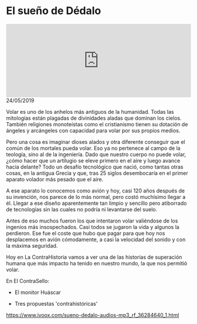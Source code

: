 # El sueño de Dédalo
<iframe id='audio_88903085' frameborder='0' allowfullscreen='' scrolling='no' height='200' style='width:100%;' src='https://www.ivoox.com/player_ej_36284640_6_1.html' loading='lazy'></iframe>24/05/2019

Volar es uno de los anhelos más antiguos de la humanidad. Todas las mitologías están plagadas de divinidades aladas que dominan los cielos. También religiones monoteístas como el cristianismo tienen su dotación de ángeles y arcángeles con capacidad para volar por sus propios medios.  

 Pero una cosa es imaginar dioses alados y otra diferente conseguir que el común de los mortales pueda volar. Eso ya no pertenece al campo de la teología, sino al de la ingeniería. Dado que nuestro cuerpo no puede volar,  ¿cómo hacer que un artilugio se eleve primero en el aire y luego avance hacia delante? Todo un desafío tecnológico que nació, como tantas otras cosas, en la antigua Grecia y que, tras 25 siglos desembocaría en el primer aparato volador más pesado que el aire. 

 A ese aparato lo conocemos como avión y hoy, casi 120 años después de su invención, nos parece de lo más normal, pero costó muchísimo llegar a él. Llegar a ese diseño aparentemente tan limpio y sencillo pero atiborrado de tecnologías sin las cuales no podría ni levantarse del suelo.  

 Antes de eso muchos fueron los que intentaron volar valiéndose de los ingenios más insospechados. Casi todos se jugaron la vida y algunos la perdieron. Ese fue el coste que hubo que pagar para que hoy nos desplacemos en avión cómodamente, a casi la velocidad del sonido y con la máxima seguridad.  

 Hoy en La ContraHistoria vamos a ver una de las historias de superación humana que más impacto ha tenido en nuestro mundo, la que nos permitió volar.  

 En El ContraSello:

 - El monitor Huáscar

 - Tres propuestas 'contrahistóricas' 

 

https://www.ivoox.com/sueno-dedalo-audios-mp3_rf_36284640_1.html
